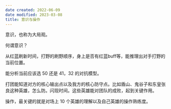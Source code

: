 ```yaml
---
date created: 2022-06-09
date modified: 2023-03-08
title: 意识与操作
---
```


意识，也称为大局观。

何谓意识？

从红蓝刷新时间，打野的刷野顺序，身上是否有红蓝buff等，能推理出对手打野的当前位置。

能分析当前应该选 50 还是 41，32 的对抗模型。

打团能知道对方的核心输出点以及我方的核心防守点。比如盾山、鬼谷子和东皇张良这种英雄，怎么防。闪现时间。这些英雄能对团队的成败，起到关键作用。

操作，最关键的就是对场上 10 个英雄的理解以及自己英雄的操作熟练度。
